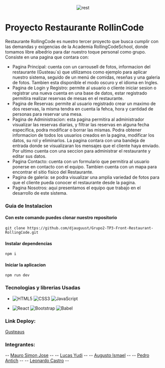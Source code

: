 <p align="center">
  <img src="https://live.staticflickr.com/65535/53174557368_553ef84886_n.jpg" alt="rest" title="rest">
</p> 

# Proyecto Restaurante RollinCode

<p>
Restaurante RollingCode es nuestro tercer proyecto que busca cumplir con las demandas y exigencias de la Academia RollingCodeSchool, donde tomamos libre albedrio para dar nuestro toque personal como grupo.
Consiste en una pagina que contara con:
</p>

- Pagina Principal: cuenta con un carrousell de fotos, informacion del restaurante (Gusteau´s) que utilizamos como ejemplo para aplicar nuestro sistema, seguido de un menú de comidas, reseñas y una galeria de fotos.
Tambien esta disponible el modo oscuro y el idioma en Ingles.
- Pagina de Login y Registro: permite al usuario o cliente iniciar sesion o registrar una nueva cuenta en una base de datos, estar registrado permitira realizar reservas de mesas en el restaurante.
- Pagina de Reservas: permite al usuario registrado crear un maximo de dos reservas, la misma tendra en cuenta la fehca, hora y cantidad de personas para reservar una mesa.
- Pagina de Administracion: esta pagina permitira al administrador visualizar las reservas diarias, y filtrar las reservas en alguna fecha especifica, podra modificar o borrar las mismas. Podra obtener informacion de todos los usuarios creados en la pagina, modificar los datos, su rol y eliminarlos. La pagina contara con una bandeja de entrada donde se visualizaran los mensajes que el cliente haya enviado. Por ultimo cuenta con una seccion para administrar el restaurante y editar sus datos.
- Pagina Contacto: cuenta con un formulario que permitira al usuario ponerse en contacto con el equipo. Tambien cuenta con un mapa para encontrar el sitio fisico del Restaurante.
- Pagina de galeria: se podra visualizar una amplia variedad de fotos para que el cliente pueda conocer el restaurante desde la pagina.
- Pagina Nosotros:  aqui presentamos el equipo que trabajo en el desarrollo de este sistema.

### Guia de Instalacion

#### Con este comando puedes clonar nuestro repositorio
` git clone https://github.com/djauguust/Grupo2-TP3-Front-Restaurant-RollingCode.git `

#### Instalar dependencias
`npm i`

#### Iniciar la aplicacion
`npm run dev`

### Tecnologias y librerias Usadas
- ![HTML5](https://img.shields.io/badge/html5-%23E34F26.svg?style=for-the-badge&logo=html5&logoColor=white) ![CSS3](https://img.shields.io/badge/css3-%231572B6.svg?style=for-the-badge&logo=css3&logoColor=white) ![JavaScript](https://img.shields.io/badge/javascript-%23323330.svg?style=for-the-badge&logo=javascript&logoColor=%23F7DF1E) 

-  ![React](https://img.shields.io/badge/react-%2320232a.svg?style=for-the-badge&logo=react&logoColor=%2361DAFB) ![Bootstrap](https://img.shields.io/badge/bootstrap-%238511FA.svg?style=for-the-badge&logo=bootstrap&logoColor=white) ![Babel](https://img.shields.io/badge/Babel-F9DC3e?style=for-the-badge&logo=babel&logoColor=black)

### Link Deploy: 
[Gusteaus](https://gusteaus-restaurant.netlify.app/ "deployGusteaus")


### Integrantes:
-- [Mauro Simon Jose](http://github.com/MauroSJ "Mauro Simon Jose") --
-- [Lucas Yudi](http://github.com/Yudi454 "Lucas Yudi") --
-- [Augusto Ismael](http://github.com/djauguust "Augusto Ismael") --
-- [Pedro Antich](http://github.com/PedroAntich "Pedro Antich") --
-- [Leonardo Castro](http://github.com/LeoAc92 "Leo") --

